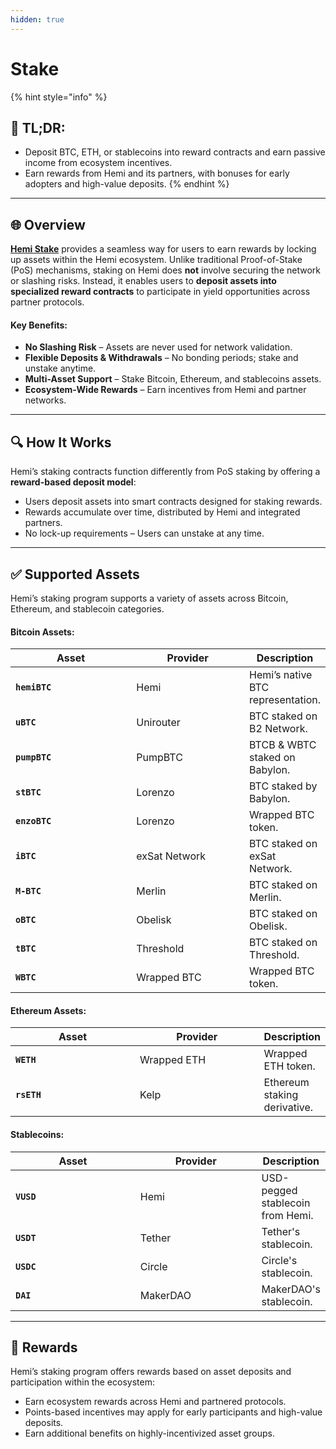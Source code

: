 ```yaml
---
hidden: true
---
```


# Stake

{% hint style="info" %}
## 📜 **TL;DR:**

* Deposit BTC, ETH, or stablecoins into reward contracts and earn passive income from ecosystem incentives.
* Earn rewards from Hemi and its partners, with bonuses for early adopters and high-value deposits.
{% endhint %}

***

## 🌐 Overview

[**Hemi Stake**](https://app.hemi.xyz/stake) provides a seamless way for users to earn rewards by locking up assets within the Hemi ecosystem. Unlike traditional Proof-of-Stake (PoS) mechanisms, staking on Hemi does **not** involve securing the network or slashing risks. Instead, it enables users to **deposit assets into specialized reward contracts** to participate in yield opportunities across partner protocols.

#### Key Benefits:

* **No Slashing Risk** – Assets are never used for network validation.
* **Flexible Deposits & Withdrawals** – No bonding periods; stake and unstake anytime.
* **Multi-Asset Support** – Stake Bitcoin, Ethereum, and stablecoins assets.
* **Ecosystem-Wide Rewards** – Earn incentives from Hemi and partner networks.

***

## 🔍 How It Works

Hemi’s staking contracts function differently from PoS staking by offering a **reward-based deposit model**:

* Users deposit assets into smart contracts designed for staking rewards.
* Rewards accumulate over time, distributed by Hemi and integrated partners.
* No lock-up requirements – Users can unstake at any time.

***

## ✅ Supported Assets

Hemi’s staking program supports a variety of assets across Bitcoin, Ethereum, and stablecoin categories.

#### **Bitcoin Assets:**

<table><thead><tr><th width="187">Asset</th><th width="172">Provider</th><th>Description</th></tr></thead><tbody><tr><td><strong><code>hemiBTC</code></strong></td><td>Hemi</td><td>Hemi’s native BTC representation.</td></tr><tr><td><strong><code>uBTC</code></strong></td><td>Unirouter</td><td>BTC staked on B2 Network.</td></tr><tr><td><strong><code>pumpBTC</code></strong></td><td>PumpBTC</td><td>BTCB &#x26; WBTC staked on Babylon.</td></tr><tr><td><strong><code>stBTC</code></strong></td><td>Lorenzo</td><td>BTC staked by Babylon.</td></tr><tr><td><strong><code>enzoBTC</code></strong></td><td>Lorenzo</td><td>Wrapped BTC token.</td></tr><tr><td><strong><code>iBTC</code></strong></td><td>exSat Network</td><td>BTC staked on exSat Network.</td></tr><tr><td><strong><code>M-BTC</code></strong></td><td>Merlin</td><td>BTC staked on Merlin.</td></tr><tr><td><strong><code>oBTC</code></strong></td><td>Obelisk</td><td>BTC staked on Obelisk.</td></tr><tr><td><strong><code>tBTC</code></strong></td><td>Threshold</td><td>BTC staked on Threshold.</td></tr><tr><td><strong><code>WBTC</code></strong></td><td>Wrapped BTC</td><td>Wrapped BTC token.</td></tr></tbody></table>

#### **Ethereum Assets:**

<table><thead><tr><th width="185">Asset</th><th width="184">Provider</th><th>Description</th></tr></thead><tbody><tr><td><strong><code>WETH</code></strong></td><td>Wrapped ETH</td><td>Wrapped ETH token.</td></tr><tr><td><strong><code>rsETH</code></strong></td><td>Kelp</td><td>Ethereum staking derivative.</td></tr></tbody></table>

#### **Stablecoins:**

<table><thead><tr><th width="190">Asset</th><th width="182">Provider</th><th>Description</th></tr></thead><tbody><tr><td><strong><code>VUSD</code></strong></td><td>Hemi</td><td>USD-pegged stablecoin from Hemi.</td></tr><tr><td><strong><code>USDT</code></strong></td><td>Tether</td><td>Tether's stablecoin.</td></tr><tr><td><strong><code>USDC</code></strong></td><td>Circle</td><td>Circle's stablecoin.</td></tr><tr><td><strong><code>DAI</code></strong></td><td>MakerDAO</td><td>MakerDAO's stablecoin.</td></tr></tbody></table>

***

## 🎁 Rewards

Hemi’s staking program offers rewards based on asset deposits and participation within the ecosystem:

* Earn ecosystem rewards across Hemi and partnered protocols.
* Points-based incentives may apply for early participants and high-value deposits.
* Earn additional benefits on highly-incentivized asset groups.
